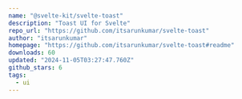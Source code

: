 ```yaml
---
name: "@svelte-kit/svelte-toast"
description: "Toast UI for Svelte"
repo_url: "https://github.com/itsarunkumar/svelte-toast"
author: "itsarunkumar"
homepage: "https://github.com/itsarunkumar/svelte-toast#readme"
downloads: 60
updated: "2024-11-05T03:27:47.760Z"
github_stars: 6
tags: 
  - ui
---
```

